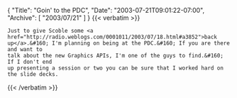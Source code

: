 {
  "Title": "Goin' to the PDC",
  "Date": "2003-07-21T09:01:22-07:00",
  "Archive": [
    "2003/07/21"
  ]
}
{{< verbatim >}}

    Just to give Scoble some <a href="http://radio.weblogs.com/0001011/2003/07/18.html#a3852">back
    up</a>.&#160; I'm planning on being at the PDC.&#160; If you are there and want to
    talk about the new Graphics APIs, I'm one of the guys to find.&#160; If I don't end
    up presenting a session or two you can be sure that I worked hard on the slide decks.
{{< /verbatim >}}

